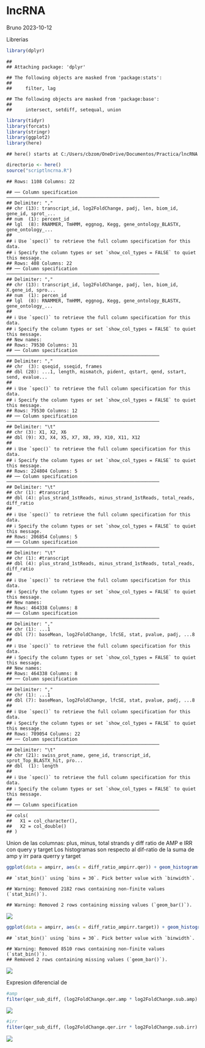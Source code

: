 lncRNA
================
Bruno
2023-10-12

Librerias

``` r
library(dplyr)
```

    ## 
    ## Attaching package: 'dplyr'

    ## The following objects are masked from 'package:stats':
    ## 
    ##     filter, lag

    ## The following objects are masked from 'package:base':
    ## 
    ##     intersect, setdiff, setequal, union

``` r
library(tidyr)
library(forcats)
library(stringr)
library(ggplot2)
library(here)
```

    ## here() starts at C:/Users/cbzom/OneDrive/Documentos/Practica/lncRNA

``` r
directorio <- here()
source("scriptlncrna.R")
```

    ## Rows: 1108 Columns: 22

    ## ── Column specification ────────────────────────────────────────────────────────
    ## Delimiter: ","
    ## chr (13): transcript_id, log2FoldChange, padj, len, biom_id, gene_id, sprot_...
    ## num  (1): percent_id
    ## lgl  (8): RNAMMER, TmHMM, eggnog, Kegg, gene_ontology_BLASTX, gene_ontology_...
    ## 
    ## ℹ Use `spec()` to retrieve the full column specification for this data.
    ## ℹ Specify the column types or set `show_col_types = FALSE` to quiet this message.
    ## Rows: 408 Columns: 22
    ## ── Column specification ────────────────────────────────────────────────────────
    ## Delimiter: ","
    ## chr (13): transcript_id, log2FoldChange, padj, len, biom_id, X.gene_id, spro...
    ## num  (1): percen_id
    ## lgl  (8): RNAMMER, TmHMM, eggnog, Kegg, gene_ontology_BLASTX, gene_ontology_...
    ## 
    ## ℹ Use `spec()` to retrieve the full column specification for this data.
    ## ℹ Specify the column types or set `show_col_types = FALSE` to quiet this message.
    ## New names:
    ## Rows: 79530 Columns: 31
    ## ── Column specification ────────────────────────────────────────────────────────
    ## Delimiter: ","
    ## chr  (3): qseqid, sseqid, frames
    ## dbl (28): ...1, length, mismatch, pident, qstart, qend, sstart, send, evalue...
    ## 
    ## ℹ Use `spec()` to retrieve the full column specification for this data.
    ## ℹ Specify the column types or set `show_col_types = FALSE` to quiet this message.
    ## Rows: 79530 Columns: 12
    ## ── Column specification ────────────────────────────────────────────────────────
    ## Delimiter: "\t"
    ## chr (3): X1, X2, X6
    ## dbl (9): X3, X4, X5, X7, X8, X9, X10, X11, X12
    ## 
    ## ℹ Use `spec()` to retrieve the full column specification for this data.
    ## ℹ Specify the column types or set `show_col_types = FALSE` to quiet this message.
    ## Rows: 224804 Columns: 5
    ## ── Column specification ────────────────────────────────────────────────────────
    ## Delimiter: "\t"
    ## chr (1): #transcript
    ## dbl (4): plus_strand_1stReads, minus_strand_1stReads, total_reads, diff_ratio
    ## 
    ## ℹ Use `spec()` to retrieve the full column specification for this data.
    ## ℹ Specify the column types or set `show_col_types = FALSE` to quiet this message.
    ## Rows: 206854 Columns: 5
    ## ── Column specification ────────────────────────────────────────────────────────
    ## Delimiter: "\t"
    ## chr (1): #transcript
    ## dbl (4): plus_strand_1stReads, minus_strand_1stReads, total_reads, diff_ratio
    ## 
    ## ℹ Use `spec()` to retrieve the full column specification for this data.
    ## ℹ Specify the column types or set `show_col_types = FALSE` to quiet this message.
    ## New names:
    ## Rows: 464338 Columns: 8
    ## ── Column specification ────────────────────────────────────────────────────────
    ## Delimiter: ","
    ## chr (1): ...1
    ## dbl (7): baseMean, log2FoldChange, lfcSE, stat, pvalue, padj, ...8
    ## 
    ## ℹ Use `spec()` to retrieve the full column specification for this data.
    ## ℹ Specify the column types or set `show_col_types = FALSE` to quiet this message.
    ## New names:
    ## Rows: 464338 Columns: 8
    ## ── Column specification ────────────────────────────────────────────────────────
    ## Delimiter: ","
    ## chr (1): ...1
    ## dbl (7): baseMean, log2FoldChange, lfcSE, stat, pvalue, padj, ...8
    ## 
    ## ℹ Use `spec()` to retrieve the full column specification for this data.
    ## ℹ Specify the column types or set `show_col_types = FALSE` to quiet this message.
    ## Rows: 709054 Columns: 22
    ## ── Column specification ────────────────────────────────────────────────────────
    ## Delimiter: "\t"
    ## chr (21): swiss_prot_name, gene_id, transcript_id, sprot_Top_BLASTX_hit, pro...
    ## dbl  (1): length
    ## 
    ## ℹ Use `spec()` to retrieve the full column specification for this data.
    ## ℹ Specify the column types or set `show_col_types = FALSE` to quiet this message.
    ## 
    ## ── Column specification ────────────────────────────────────────────────────────
    ## cols(
    ##   X1 = col_character(),
    ##   X2 = col_double()
    ## )

Union de las columnas: plus, minus, total strands y diff ratio de AMP e
IRR con query y target Los histogramas son respecto al dif-ratio de la
suma de amp y irr para querry y target

``` r
ggplot(data = ampirr, aes(x = diff_ratio_ampirr.qer)) + geom_histogram() + labs(x = "diff ratio amp + irr", title = "Query") + theme(plot.title = element_text(hjust = 0.5)) + xlim(-1,1)
```

    ## `stat_bin()` using `bins = 30`. Pick better value with `binwidth`.

    ## Warning: Removed 2182 rows containing non-finite values (`stat_bin()`).

    ## Warning: Removed 2 rows containing missing values (`geom_bar()`).

![](gitlncRNA_files/figure-gfm/unnamed-chunk-2-1.png)<!-- -->

``` r
ggplot(data = ampirr, aes(x = diff_ratio_ampirr.target)) + geom_histogram() + labs(x = "diff ratio amp + irr", title = "Target") + theme(plot.title = element_text(hjust = 0.5)) + xlim(-1,1)
```

    ## `stat_bin()` using `bins = 30`. Pick better value with `binwidth`.

    ## Warning: Removed 8510 rows containing non-finite values (`stat_bin()`).
    ## Removed 2 rows containing missing values (`geom_bar()`).

![](gitlncRNA_files/figure-gfm/unnamed-chunk-2-2.png)<!-- -->

Expresion diferencial de

``` r
#amp
filter(qer_sub_diff, (log2FoldChange.qer.amp * log2FoldChange.sub.amp) < 0) %>% ggplot(aes(x = log2FoldChange.sub.amp, y = log2FoldChange.qer.amp)) + geom_point() + labs(title = "Amp") + theme(plot.title = element_text(hjust = 0.5))
```

![](gitlncRNA_files/figure-gfm/unnamed-chunk-3-1.png)<!-- -->

``` r
#irr
filter(qer_sub_diff, (log2FoldChange.qer.irr * log2FoldChange.sub.irr) < 0) %>% ggplot(aes(x = log2FoldChange.sub.irr, y = log2FoldChange.qer.irr)) + geom_point() + labs(title = "Irr") + theme(plot.title = element_text(hjust = 0.5))
```

![](gitlncRNA_files/figure-gfm/unnamed-chunk-3-2.png)<!-- -->
